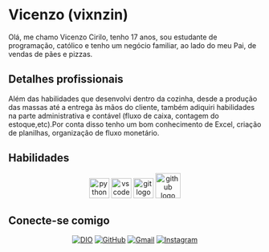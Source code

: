 # Vicenzo (vixnzin)
 
 Olá, me chamo Vicenzo Cirilo, tenho 17 anos, sou estudante de programação, católico
 e tenho um negócio familiar, ao lado do meu Pai, de vendas de pães e pizzas.
 
 
 ##  Detalhes profissionais
 Além das habilidades que desenvolvi dentro da cozinha, desde a produção das massas até a entrega às mãos do cliente, também adiquiri habilidades na parte administrativa e contável (fluxo de caixa, contagem do estoque,etc).Por conta disso tenho um bom conhecimento de Excel, criação de planilhas, organização de fluxo monetário.
 
 ## Habilidades
 <div align="center">
  <img src="https://cdn.jsdelivr.net/gh/devicons/devicon/icons/python/python-original.svg" height="40" alt="python logo"  />
  <img src="https://cdn.jsdelivr.net/gh/devicons/devicon/icons/vscode/vscode-original.svg" height="40" alt="vscode logo"  />
  <img src="https://cdn.jsdelivr.net/gh/devicons/devicon/icons/git/git-original.svg" height="40" alt="git logo"  />
 <img src="https://cdn.jsdelivr.net/gh/devicons/devicon@latest/icons/github/github-original.svg" height="50" alt="github logo" />
 </div>
 
 ## Conecte-se comigo 
 <div align="center">
 
 [![DIO](https://img.shields.io/badge/DIO-FFD100?style=for-the-badge&logo=linkedin&logoColor=purple)](https://web.dio.me/users/vicenzocirilo/) 
 [![GitHub](https://img.shields.io/badge/GitHub-FFD100?style=for-the-badge&logo=github&logoColor=black)](https://github.com/vixnzin)
 [![Gmail](https://img.shields.io/badge/Gmail-FFD100?style=for-the-badge&logo=gmail&logoColor=black)](mailto:vicenzocirilo@gmail.com)
 [![Instagram](https://img.shields.io/badge/-Instagram-FFD100?style=for-the-badge&logo=instagram&logoColor=black)](https://www.instagram.com/vicenzo.crlo/)
 </div>
<!--
**vixnzin/vixnzin** is a ✨ _special_ ✨ repository because its `README.md` (this file) appears on your GitHub profile.

Here are some ideas to get you started:

- 🔭 I’m currently working on ...
- 🌱 I’m currently learning ...
- 👯 I’m looking to collaborate on ...
- 🤔 I’m looking for help with ...
- 💬 Ask me about ...
- 📫 How to reach me: ...
- 😄 Pronouns: ...
- ⚡ Fun fact: ...
-->
